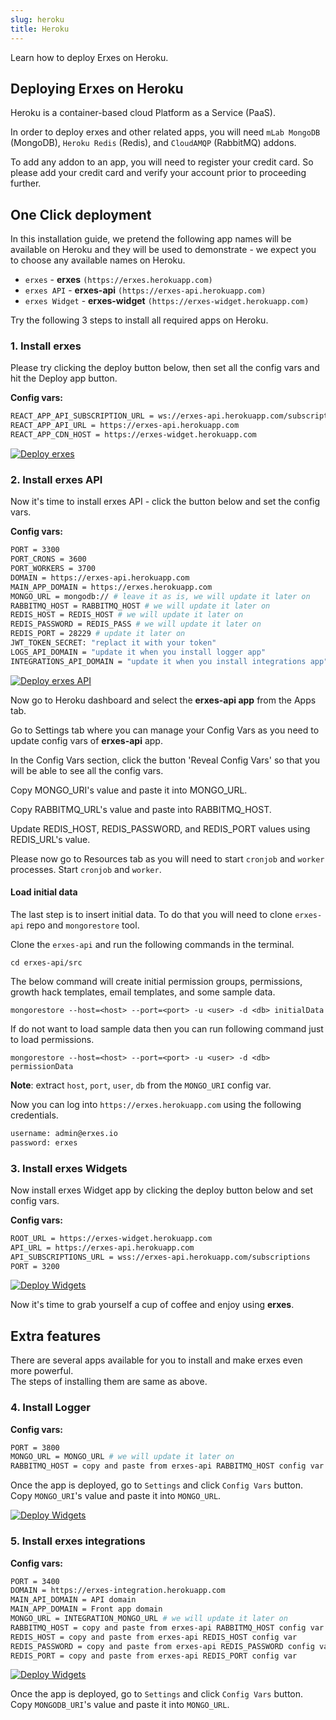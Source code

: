 ```yaml
---
slug: heroku
title: Heroku
---
```


Learn how to deploy Erxes on Heroku.

## Deploying Erxes on Heroku

Heroku is a container-based cloud Platform as a Service (PaaS).

In order to deploy erxes and other related apps, you will need `mLab MongoDB` (MongoDB), `Heroku Redis` (Redis), and `CloudAMQP` (RabbitMQ) addons.

To add any addon to an app, you will need to register your credit card. So please add your credit card and verify your account prior to proceeding further.

## One Click deployment

In this installation guide, we pretend the following app names will be available on Heroku and they will be used to demonstrate - we expect you to choose any available names on Heroku.

- `erxes` - **erxes** `(https://erxes.herokuapp.com)`
- `erxes API` - **erxes-api** `(https://erxes-api.herokuapp.com)`
- `erxes Widget` - **erxes-widget** `(https://erxes-widget.herokuapp.com)`

Try the following 3 steps to install all required apps on Heroku.

### 1. Install erxes

Please try clicking the deploy button below, then set all the config vars and hit the Deploy app button.

**Config vars:**

```sh
REACT_APP_API_SUBSCRIPTION_URL = ws://erxes-api.herokuapp.com/subscriptions
REACT_APP_API_URL = https://erxes-api.herokuapp.com
REACT_APP_CDN_HOST = https://erxes-widget.herokuapp.com
```

[![Deploy erxes](https://www.herokucdn.com/deploy/button.svg#heroku 'Deploy erxes')](https://heroku.com/deploy?template=https://github.com/erxes/erxes/tree/develop)

### 2. Install erxes API

Now it's time to install erxes API - click the button below and set the config vars.

**Config vars:**

```sh
PORT = 3300
PORT_CRONS = 3600
PORT_WORKERS = 3700
DOMAIN = https://erxes-api.herokuapp.com
MAIN_APP_DOMAIN = https://erxes.herokuapp.com
MONGO_URL = mongodb:// # leave it as is, we will update it later on
RABBITMQ_HOST = RABBITMQ_HOST # we will update it later on
REDIS_HOST = REDIS_HOST # we will update it later on
REDIS_PASSWORD = REDIS_PASS # we will update it later on
REDIS_PORT = 28229 # update it later on
JWT_TOKEN_SECRET: "replact it with your token"
LOGS_API_DOMAIN = "update it when you install logger app"
INTEGRATIONS_API_DOMAIN = "update it when you install integrations app"
```

[![Deploy erxes API](https://www.herokucdn.com/deploy/button.svg#heroku 'Deploy erxes API')](https://heroku.com/deploy?template=https://github.com/erxes/erxes-api/tree/develop)

Now go to Heroku dashboard and select the **erxes-api app** from the Apps tab.

Go to Settings tab where you can manage your Config Vars as you need to update config vars of **erxes-api** app.

In the Config Vars section, click the button 'Reveal Config Vars' so that you will be able to see all the config vars.

Copy MONGO_URI's value and paste it into MONGO_URL.

Copy RABBITMQ_URL's value and paste into RABBITMQ_HOST.

Update REDIS_HOST, REDIS_PASSWORD, and REDIS_PORT values using REDIS_URL's value.

Please now go to Resources tab as you will need to start `cronjob` and `worker` processes.
Start `cronjob` and `worker`.

#### Load initial data

The last step is to insert initial data. To do that you will need to clone `erxes-api` repo and `mongorestore` tool.

Clone the `erxes-api` and run the following commands in the terminal.

`cd erxes-api/src`

The below command will create initial permission groups, permissions, growth hack templates, email templates, and some sample data.

`mongorestore --host=<host> --port=<port> -u <user> -d <db> initialData`

If do not want to load sample data then you can run following command just to load permissions.

`mongorestore --host=<host> --port=<port> -u <user> -d <db> permissionData`

**Note**: extract `host`, `port`, `user`, `db` from the `MONGO_URI` config var.

Now you can log into `https://erxes.herokuapp.com` using the following credentials.

```sh
username: admin@erxes.io
password: erxes
```

### 3. Install erxes Widgets

Now install erxes Widget app by clicking the deploy button below and set config vars.

**Config vars:**

```sh
ROOT_URL = https://erxes-widget.herokuapp.com
API_URL = https://erxes-api.herokuapp.com
API_SUBSCRIPTIONS_URL = wss://erxes-api.herokuapp.com/subscriptions
PORT = 3200
```

[![Deploy Widgets](https://www.herokucdn.com/deploy/button.svg#heroku 'Deploy erxes Widgets')](https://heroku.com/deploy?template=https://github.com/batnasan/erxes-widgets-heroku-button)

Now it's time to grab yourself a cup of coffee and enjoy using **erxes**.

## Extra features

There are several apps available for you to install and make erxes even more powerful.  
The steps of installing them are same as above.

### 4. Install Logger

**Config vars:**

```sh
PORT = 3800
MONGO_URL = MONGO_URL # we will update it later on
RABBITMQ_HOST = copy and paste from erxes-api RABBITMQ_HOST config var
```

Once the app is deployed, go to `Settings` and click `Config Vars` button.  
Copy `MONGO_URI`'s value and paste it into `MONGO_URL`.

[![Deploy Widgets](https://www.herokucdn.com/deploy/button.svg#heroku 'Deploy erxes integrations')](https://heroku.com/deploy?template=https://github.com/batnasan/erxes-logger-heroku-button)

### 5. Install erxes integrations

**Config vars:**

```sh
PORT = 3400
DOMAIN = https://erxes-integration.herokuapp.com
MAIN_API_DOMAIN = API domain
MAIN_APP_DOMAIN = Front app domain
MONGO_URL = INTEGRATION_MONGO_URL # we will update it later on
RABBITMQ_HOST = copy and paste from erxes-api RABBITMQ_HOST config var
REDIS_HOST = copy and paste from erxes-api REDIS_HOST config var
REDIS_PASSWORD = copy and paste from erxes-api REDIS_PASSWORD config var
REDIS_PORT = copy and paste from erxes-api REDIS_PORT config var
```

[![Deploy Widgets](https://www.herokucdn.com/deploy/button.svg#heroku 'Deploy erxes integrations')](https://heroku.com/deploy?template=https://github.com/erxes/erxes-integrations/tree/develop)

Once the app is deployed, go to `Settings` and click `Config Vars` button.  
Copy `MONGODB_URI`'s value and paste it into `MONGO_URL`.
